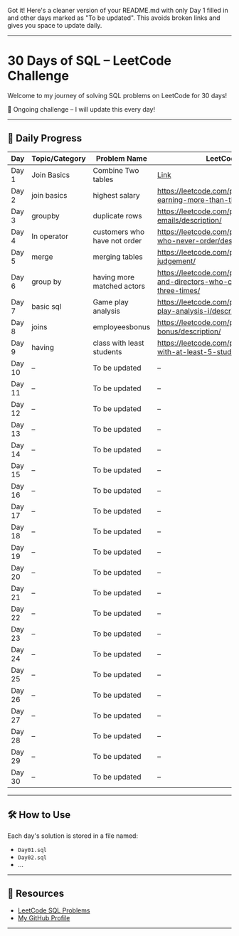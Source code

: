 Got it! Here's a cleaner version of your README.md with only Day 1 filled in and other days marked as "To be updated". This avoids broken links and gives you space to update daily.


---

# 30 Days of SQL – LeetCode Challenge

Welcome to my journey of solving SQL problems on LeetCode for 30 days!

🔄 Ongoing challenge – I will update this every day!

---

## 📅 Daily Progress

| Day   | Topic/Category         | Problem Name             | LeetCode Link |
|--------|------------------------|---------------------------|----------------|
| Day 1  | Join Basics            | Combine Two tables        | [Link](https://leetcode.com/problems/combine-two-tables/description/?envType=problem-list-v2&envId=database) |
| Day 2  | join basics            |highest salary      | https://leetcode.com/problems/employees-earning-more-than-their-managers/ /|
| Day 3  | groupby | duplicate rows | https://leetcode.com/problems/duplicate-emails/description/|
| Day 4  | In operator |customers who have not order | https://leetcode.com/problems/customers-who-never-order/description/|
| Day 5  | merge   | merging tables | https://leetcode.com/problems/triangle-judgement/|
| Day 6  |group by| having more matched actors|https://leetcode.com/problems/actors-and-directors-who-cooperated-at-least-three-times/
| Day 7  | basic sql|Game play analysis| https://leetcode.com/problems/game-play-analysis-i/description/|
| Day 8  |joins|employeesbonus|https://leetcode.com/problems/employee-bonus/description/|
| Day 9  | having  | class with least students  |https://leetcode.com/problems/classes-with-at-least-5-students/|
| Day 10 | –                      | To be updated             | – |
| Day 11 | –                      | To be updated             | – |
| Day 12 | –                      | To be updated             | – |
| Day 13 | –                      | To be updated             | – |
| Day 14 | –                      | To be updated             | – |
| Day 15 | –                      | To be updated             | – |
| Day 16 | –                      | To be updated             | – |
| Day 17 | –                      | To be updated             | – |
| Day 18 | –                      | To be updated             | – |
| Day 19 | –                      | To be updated             | – |
| Day 20 | –                      | To be updated             | – |
| Day 21 | –                      | To be updated             | – |
| Day 22 | –                      | To be updated             | – |
| Day 23 | –                      | To be updated             | – |
| Day 24 | –                      | To be updated             | – |
| Day 25 | –                      | To be updated             | – |
| Day 26 | –                      | To be updated             | – |
| Day 27 | –                      | To be updated             | – |
| Day 28 | –                      | To be updated             | – |
| Day 29 | –                      | To be updated             | – |
| Day 30 | –                      | To be updated             | – |

---

## 🛠 How to Use

Each day's solution is stored in a file named:
- `Day01.sql`
- `Day02.sql`
- ...

---

## 🔗 Resources

- [LeetCode SQL Problems](https://leetcode.com/problemset/database/)
- [My GitHub Profile](https://github.com/RuttalaRenuka)


---


